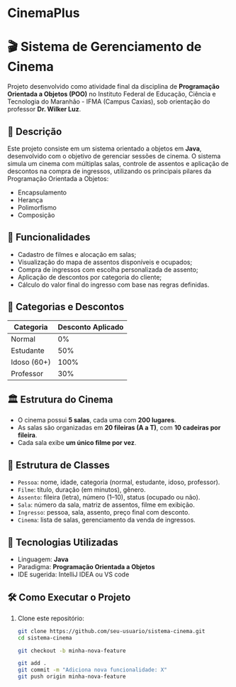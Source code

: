 # CinemaPlus
# 🎬 Sistema de Gerenciamento de Cinema

Projeto desenvolvido como atividade final da disciplina de **Programação Orientada a Objetos (POO)** no Instituto Federal de Educação, Ciência e Tecnologia do Maranhão - IFMA (Campus Caxias), sob orientação do professor **Dr. Wilker Luz**.

## 📌 Descrição

Este projeto consiste em um sistema orientado a objetos em **Java**, desenvolvido com o objetivo de gerenciar sessões de cinema. O sistema simula um cinema com múltiplas salas, controle de assentos e aplicação de descontos na compra de ingressos, utilizando os principais pilares da Programação Orientada a Objetos:

- Encapsulamento
- Herança
- Polimorfismo
- Composição

## 🎯 Funcionalidades

- Cadastro de filmes e alocação em salas;
- Visualização do mapa de assentos disponíveis e ocupados;
- Compra de ingressos com escolha personalizada de assento;
- Aplicação de descontos por categoria do cliente;
- Cálculo do valor final do ingresso com base nas regras definidas.

## 🧾 Categorias e Descontos

| Categoria  | Desconto Aplicado |
|------------|-------------------|
| Normal     | 0%                |
| Estudante  | 50%               |
| Idoso (60+)| 100%              |
| Professor  | 30%               |

## 🏛️ Estrutura do Cinema

- O cinema possui **5 salas**, cada uma com **200 lugares**.
- As salas são organizadas em **20 fileiras (A a T)**, com **10 cadeiras por fileira**.
- Cada sala exibe **um único filme por vez**.

## 🧩 Estrutura de Classes

- `Pessoa`: nome, idade, categoria (normal, estudante, idoso, professor).
- `Filme`: título, duração (em minutos), gênero.
- `Assento`: fileira (letra), número (1–10), status (ocupado ou não).
- `Sala`: número da sala, matriz de assentos, filme em exibição.
- `Ingresso`: pessoa, sala, assento, preço final com desconto.
- `Cinema`: lista de salas, gerenciamento da venda de ingressos.

## 🧪 Tecnologias Utilizadas

- Linguagem: **Java**
- Paradigma: **Programação Orientada a Objetos**
- IDE sugerida: IntelliJ IDEA ou VS code

## 🛠️ Como Executar o Projeto

1. Clone este repositório:

   ```bash
   git clone https://github.com/seu-usuario/sistema-cinema.git
   cd sistema-cinema

   git checkout -b minha-nova-feature
   
   git add .
   git commit -m "Adiciona nova funcionalidade: X"
   git push origin minha-nova-feature
